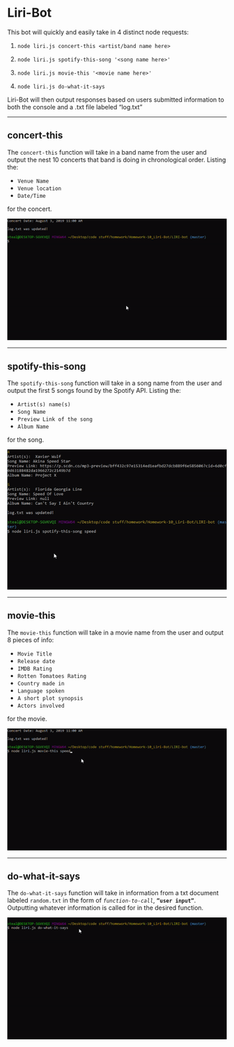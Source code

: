 # Liri-Bot

This bot will quickly and easily take in 4 distinct node requests:

1. `node liri.js concert-this <artist/band name here>`

2. `node liri.js spotify-this-song '<song name here>'`

3. `node liri.js movie-this '<movie name here>'`

4. `node liri.js do-what-it-says`

Liri-Bot will then output responses based on users submitted information to both the console and a .txt file labeled “log.txt”  

***

## concert-this

The `concert-this` function will take in a band name from the user and output the nest 10 concerts that band is doing in chronological order.  Listing the:

* `Venue Name`
* `Venue location`
* `Date/Time` 

for the concert. 

![gif of concert-this](./gifs/concert-this.gif)

***

## spotify-this-song

The `spotify-this-song` function will take in a song name from the user and output the first 5 songs found by the Spotify API.  Listing the:

* `Artist(s) name(s)`
* `Song Name`
* `Preview Link of the song` 
* `Album Name` 

for the song. 

![gif of concert-this](./gifs/spotify-this-song.gif)

***

## movie-this

The `movie-this` function will take in a movie name from the user and output 8 pieces of info:

* `Movie Title`
* `Release date`
* `IMDB Rating`
* `Rotten Tomatoes Rating`
* `Country made in`
* `Language spoken`
* `A short plot synopsis`
* `Actors involved`

for the movie. 

![gif of concert-this](./gifs/movie-this.gif)

***

## do-what-it-says

The `do-what-it-says` function will take in information from a txt document labeled `random.txt` in the form of *`function-to-call`*, **`”user input”`**. Outputting whatever information is called for in the desired function. 

![gif of concert-this](./gifs/do-what-it-says.gif)
